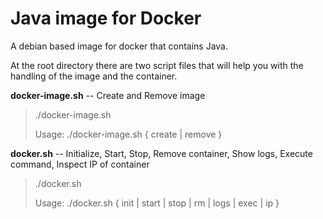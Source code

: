 # Java image for Docker

A debian based image for docker that contains Java.

At the root directory there are two script files that will help you with the handling of the image and the container.

**docker-image.sh** -- Create and Remove image

> ./docker-image.sh 
> 
> Usage: ./docker-image.sh { create | remove }

**docker.sh** -- Initialize, Start, Stop, Remove container, Show logs, Execute command, Inspect IP of container

> ./docker.sh 
> 
> Usage: ./docker.sh { init | start | stop | rm | logs | exec | ip }
